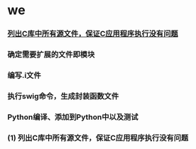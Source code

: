 # we
### [列出C库中所有源文件，保证C应用程序执行没有问题](#-1-)
### 确定需要扩展的文件即模块
### 编写.i文件
### 执行swig命令，生成封装函数文件
### Python编译、添加到Python中以及测试
### (1) 列出C库中所有源文件，保证C应用程序执行没有问题
